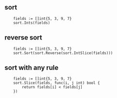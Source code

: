 ## sort

```golang
	fields := []int{5, 3, 9, 7}
	sort.Ints(fields)
```

## reverse sort
```golang
	fields := []int{5, 3, 9, 7}
	sort.Sort(sort.Reverse(sort.IntSlice(fields)))
```

## sort with any rule
```golang
	fields := []int{5, 3, 9, 7}
	sort.Slice(fields, func(i, j int) bool {
		return fields[i] < fields[j]
	})
```
